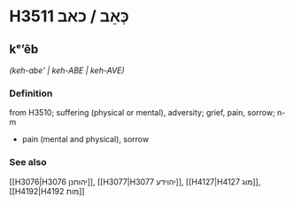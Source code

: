 # H3511 כְּאֵב / כאב

## kᵉʼêb

_(keh-abe' | keh-ABE | keh-AVE)_

### Definition

from H3510; suffering (physical or mental), adversity; grief, pain, sorrow; n-m

- pain (mental and physical), sorrow

### See also

[[H3076|H3076 יהוחנן]], [[H3077|H3077 יהוידע]], [[H4127|H4127 מוג]], [[H4192|H4192 מות]]
